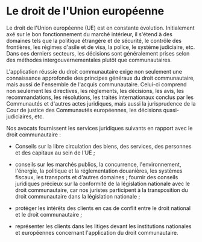 # Le droit de l'Union européenne

Le droit de l'Union européenne (UE) est en constante évolution. Initialement axé sur le bon fonctionnement du marché intérieur, il s'étend à des domaines tels que la politique étrangère et de sécurité, le contrôle des frontières, les régimes d'asile et de visa, la police, le système judiciaire, etc. Dans ces derniers secteurs, les décisions sont généralement prises selon des méthodes intergouvernementales plutôt que communautaires.

L'application réussie du droit communautaire exige non seulement une connaissance approfondie des principes généraux du droit communautaire, mais aussi de l'ensemble de l'acquis communautaire. Celui-ci comprend non seulement les directives, les règlements, les décisions, les avis, les recommandations, les résolutions, les traités internationaux conclus par les Communautés et d'autres actes juridiques, mais aussi la jurisprudence de la Cour de justice des Communautés européennes, les décisions quasi-judiciaires, etc.

Nos avocats fournissent les services juridiques suivants en rapport avec le droit communautaire :

- Conseils sur la libre circulation des biens, des services, des personnes et des capitaux au sein de l'UE ;

- conseils sur les marchés publics, la concurrence, l'environnement, l'énergie, la politique et la réglementation douanières, les systèmes fiscaux, les transports et d'autres domaines ;
fournir des conseils juridiques précieux sur la conformité de la législation nationale avec le droit communautaire, car nos juristes participent à la transposition du droit communautaire dans la législation nationale ;

- protéger les intérêts des clients en cas de conflit entre le droit national et le droit communautaire ;

- représenter les clients dans les litiges devant les institutions nationales et européennes concernant l'application du droit communautaire.
